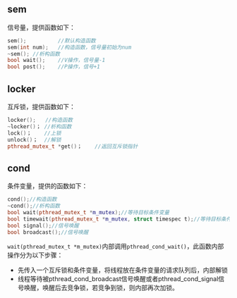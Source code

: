 ## sem
信号量，提供函数如下：
```C++
sem();          //默认构造函数
sem(int num);   //构造函数，信号量初始为num
~sem(); //析构函数
bool wait();    //V操作，信号量-1
bool post();    //P操作，信号+1
```
## locker
互斥锁，提供函数如下：  
```C++
locker();   //构造函数
~locker()； //析构函数
lock()；    //上锁
unlock()；  //解锁
pthread_mutex_t *get()；    //返回互斥锁指针
```
## cond
条件变量，提供的函数如下：
```C++
cond();//构造函数
~cond();//析构函数
bool wait(pthread_mutex_t *m_mutex);//等待目标条件变量
bool timewait(pthread_mutex_t *m_mutex, struct timespec t);//等待目标条件变量一定时间
bool signal();//信号唤醒
bool broadcast();//信号唤醒
```
``wait(pthread_mutex_t *m_mutex)``内部调用``pthread_cond_wait()``，此函数内部操作分为以下步骤：
- 先传入一个互斥锁和条件变量，将线程放在条件变量的请求队列后，内部解锁
- 线程等待被pthread_cond_broadcast信号唤醒或者pthread_cond_signal信号唤醒，唤醒后去竞争锁，若竞争到锁，则内部再次加锁。


